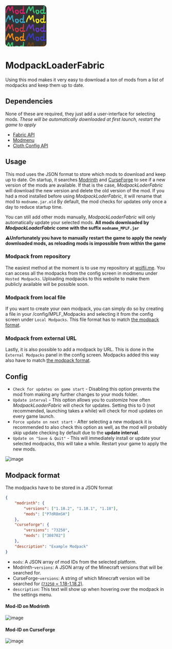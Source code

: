 <img src="src/main/resources/assets/modpackloaderfabric/icon.png" width="128">

# ModpackLoaderFabric
Using this mod makes it very easy to download a ton of mods from a list of modpacks and keep them up to date.

## Dependencies
None of these are required, they just add a user-interface for selecting mods.
*These will be automatically downloaded at first launch, restart the game to apply*
- [Fabric API](https://modrinth.com/mod/fabric-api)
- [Modmenu](https://modrinth.com/mod/modmenu)
- [Cloth Config API](https://www.curseforge.com/minecraft/mc-mods/cloth-config)

## Usage
This mod uses the JSON format to store which mods to download and keep up to date. On startup, it searches [Modrinth](https://modrinth.com/mods) and [CurseForge](https://www.curseforge.com/minecraft/mc-mods) to see if a new version of the mods are available. If that is the case, *ModpackLoderFabric* will download the new version and delete the old version of the mod. If you had a mod installed before using *ModpackLoderFabric*, it will rename that mod to  `modname.jar.old`
By default, the mod checks for updates only once a day to reduce startup time.

You can still add other mods manually, *ModpackLoaderFabric* will only automatically update your selected mods. **All mods downloaded by _ModpackLoaderFabric_ come with the suffix `modname_MPLF.jar`**

**⚠Unfortunately you have to manually restart the game to apply the newly downloaded mods, as reloading mods is impossible from within the game**

### Modpack from repository
The easiest method at the moment is to use my repository at [wolfii.me](https://wolfii.me/ModpackLoaderFabric). You can access all the modpacks from the config screen in modmenu under `Hosted Modpacks`.
Uploading modpacks to this website to make them publicly available will be possible soon.

### Modpack from local file
If you want to create your own modpack, you can simply do so by creating a file in your /config/MPLF_Modpacks and selecting it from the config screen under `Local Modpacks`. This file format has to match [the modpack format](#modpack-format).

### Modpack from external URL
Lastly, it is also possible to add a modpack by URL. This is done in the `External Modpacks` panel in the config screen. Modpacks added this way also have to match [the modpack format](#modpack-format).

## Config
- `Check for updates on game start` - Disabling this option prevents the mod from making any further changes to your mods folder.
- `Update interval` - This option allows you to customize how often *ModpackLoaderFabric* will check for updates. Setting this to 0 (not recommended, launching takes a while) will check for mod updates on every game launch.
- `Force update on next start` - After selecting a new modpack it is recommended to also check this option as well, as the mod will probably skip update checking by default due to the **update interval**.
- `Update on "Save & Quit"` - This will immediately install or update your selected modpacks, this will take a while. Restart your game to apply the new mods.

![image](https://user-images.githubusercontent.com/54244277/167492039-5aae8daf-7388-443f-9a97-87daddac21f1.png)

## Modpack format
The modpacks have to be stored in a JSON format
```json
{
    "modrinth": {
        "versions": ["1.18.2", "1.18.1", "1.18"],
        "mods": ["P7dR8mSH"]
    },
    "curseforge": {
        "versions": "73250",
        "mods": ["308702"]
    },
    "description": "Example Modpack"
}
```
* `mods`: A JSON array of mod IDs from the selected platform.
* Modrinth-`versions`: A JSON array of the Minecraft versions that will be searched for.
* CurseForge-`versions`: A string of which Minecraft version will be searched for [(`73250` = 1.18-1.18.2)](https://github.com/JustAlittleWolf/modpackLoaderFabric/blob/main/curseForgeVersions.json).
* `description`: This text will show up when hovering over the modpack in the settings menu.

#### Mod-ID on Modrinth
![image](https://user-images.githubusercontent.com/54244277/167493765-02f2135c-e071-42bd-bfb6-de73a3337ecd.png)

#### Mod-ID on CurseForge
![image](https://user-images.githubusercontent.com/54244277/167493845-2bfd601f-3e28-4ee5-85a0-0ca827c97108.png)
